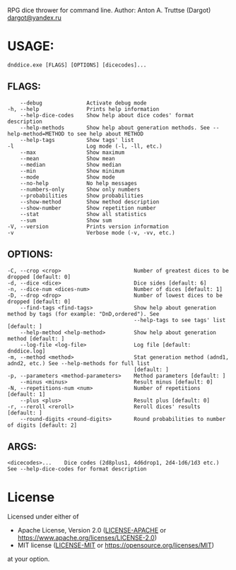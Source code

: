 RPG dice thrower for command line. Author: Anton A. Truttse (Dargot) <dargot@yandex.ru>

# USAGE:
    dnddice.exe [FLAGS] [OPTIONS] [dicecodes]...

## FLAGS:
        --debug              Activate debug mode
    -h, --help               Prints help information
        --help-dice-codes    Show help about dice codes' format description
        --help-methods       Show help about generation methods. See --help-method=METHOD to see help about METHOD
        --help-tags          Show tags' list
    -l                       Log mode (-l, -ll, etc.)
        --max                Show maximum
        --mean               Show mean
        --median             Show median
        --min                Show minimum
        --mode               Show mode
        --no-help            No help messages
        --numbers-only       Show only numbers
        --probabilities      Show probabilities
        --show-method        Show method description
        --show-number        Show repetition number
        --stat               Show all statistics
        --sum                Show sum
    -V, --version            Prints version information
    -v                       Verbose mode (-v, -vv, etc.)

## OPTIONS:
    -C, --crop <crop>                       Number of greatest dices to be dropped [default: 0]
    -d, --dice <dice>                       Dice sides [default: 6]
    -n, --dice-num <dices-num>              Number of dices [default: 1]
    -D, --drop <drop>                       Number of lowest dices to be dropped [default: 0]
        --find-tags <find-tags>             Show help about generation method by tags (for example: "DnD,ordered"). See
                                            --help-tags to see tags' list [default: ]
        --help-method <help-method>         Show help about generation method [default: ]
        --log-file <log-file>               Log file [default: dnddice.log]
    -m, --method <method>                   Stat generation method (adnd1, adnd2, etc.) See --help-methods for full list
                                            [default: ]
    -p, --parameters <method-parameters>    Method parameters [default: ]
        --minus <minus>                     Result minus [default: 0]
    -N, --repetitions-num <num>             Number of repetitions [default: 1]
        --plus <plus>                       Result plus [default: 0]
    -r, --reroll <reroll>                   Reroll dices' results [default: ]
        --round-digits <round-digits>       Round probabilities to number of digits [default: 2]

## ARGS:
    <dicecodes>...    Dice codes (2d8plus1, 4d6drop1, 2d4-1d6/1d3 etc.) See --help-dice-codes for format description

# License

Licensed under either of

- Apache License, Version 2.0 ([LICENSE-APACHE](LICENSE-APACHE) or <https://www.apache.org/licenses/LICENSE-2.0>)
- MIT license ([LICENSE-MIT](LICENSE-MIT) or <https://opensource.org/licenses/MIT>)

at your option.
